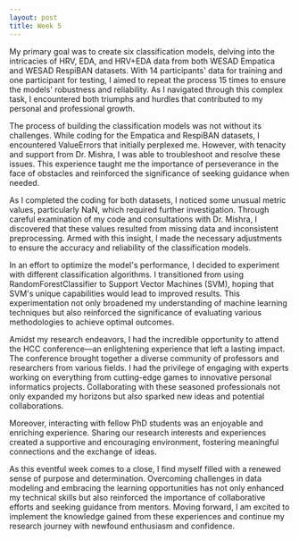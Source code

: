 ```yaml
---
layout: post
title: Week 5
---
```


My primary goal was to create six classification models, delving into the intricacies of HRV, EDA, and HRV+EDA data from both WESAD Empatica and WESAD RespiBAN datasets. With 14 participants' data for training and one participant for testing, I aimed to repeat the process 15 times to ensure the models' robustness and reliability. As I navigated through this complex task, I encountered both triumphs and hurdles that contributed to my personal and professional growth.

The process of building the classification models was not without its challenges. While coding for the Empatica and RespiBAN datasets, I encountered ValueErrors that initially perplexed me. However, with tenacity and support from Dr. Mishra, I was able to troubleshoot and resolve these issues. This experience taught me the importance of perseverance in the face of obstacles and reinforced the significance of seeking guidance when needed.

As I completed the coding for both datasets, I noticed some unusual metric values, particularly NaN, which required further investigation. Through careful examination of my code and consultations with Dr. Mishra, I discovered that these values resulted from missing data and inconsistent preprocessing. Armed with this insight, I made the necessary adjustments to ensure the accuracy and reliability of the classification models.

In an effort to optimize the model's performance, I decided to experiment with different classification algorithms. I transitioned from using RandomForestClassifier to Support Vector Machines (SVM), hoping that SVM's unique capabilities would lead to improved results. This experimentation not only broadened my understanding of machine learning techniques but also reinforced the significance of evaluating various methodologies to achieve optimal outcomes.

Amidst my research endeavors, I had the incredible opportunity to attend the HCC conference—an enlightening experience that left a lasting impact. The conference brought together a diverse community of professors and researchers from various fields. I had the privilege of engaging with experts working on everything from cutting-edge games to innovative personal informatics projects. Collaborating with these seasoned professionals not only expanded my horizons but also sparked new ideas and potential collaborations.

Moreover, interacting with fellow PhD students was an enjoyable and enriching experience. Sharing our research interests and experiences created a supportive and encouraging environment, fostering meaningful connections and the exchange of ideas.

As this eventful week comes to a close, I find myself filled with a renewed sense of purpose and determination. Overcoming challenges in data modeling and embracing the learning opportunities has not only enhanced my technical skills but also reinforced the importance of collaborative efforts and seeking guidance from mentors. Moving forward, I am excited to implement the knowledge gained from these experiences and continue my research journey with newfound enthusiasm and confidence.
